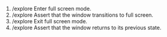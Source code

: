 1. /explore Enter full screen mode.
2. /explore Assert that the window transitions to full screen.
3. /explore Exit full screen mode.
4. /explore Assert that the window returns to its previous state.